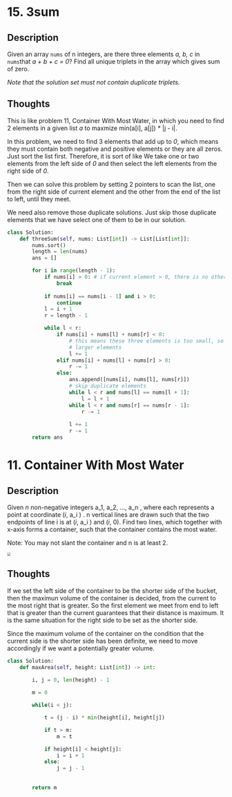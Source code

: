 # 15. 3sum

## Description

Given an array `nums` of n integers, are there three elements *a, b, c* in `nums`that *a + b + c = 0*? 
Find all unique triplets in the array which gives sum of zero.

*Note that the solution set must not contain duplicate triplets.*

## Thoughts

This is like problem 11, Container With Most Water, in which you need to find 2 elements 
in a given list *a* to maxmize min(a[i], a[j]) * |j - i|.

In this problem, we need to find 3 elements that add up to *0*, which means they must contain both 
negative and positive elements or they are all zeros. Just sort the list first. Therefore, it is sort of like
We take one or two elements from the left side of *0* and then select the left elements from the right side of  *0*.

Then we can solve this problem by setting 2 pointers to scan the list, one from the right side of current element and the other from the end of the list to left, until they meet. 

We need also remove those duplicate solutions. Just skip those duplicate elements that we have select one of them to be in our solution.

```python
class Solution:
    def threeSum(self, nums: List[int]) -> List[List[int]]:
        nums.sort()
        length = len(nums)
        ans = []

        for i in range(length - 1):
            if nums[i] > 0: # if current element > 0, there is no other solution left. 
                break  
            
            if nums[i] == nums[i - 1] and i > 0:
                continue
            l = i + 1
            r = length - 1

            while l < r:
                if nums[i] + nums[l] + nums[r] < 0:
                    # this means these three elements is too small, so we need to check
                    # larger elements
                    l += 1
                elif nums[i] + nums[l] + nums[r] > 0:
                    r -= 1
                else: 
                    ans.append([nums[i], nums[l], nums[r]])
                    # skip duplicate elements
                    while l < r and nums[l] == nums[l + 1]:
                        l = l + 1
                    while l < r and nums[r] == nums[r - 1]:
                        r -= 1
                        
                    l += 1
                    r -= 1
        return ans
```



# 11. Container With Most Water

## Description

Given *n* non-negative integers a_1, a_2, ..., a_n , where each represents a point at coordinate (*i*, a_i ) . n vertical lines are drawn such that the two endpoints of line i is at (*i*, a_i ) and (*i*, 0). Find two lines, which together with x-axis forms a container, such that the container contains the most water.

Note: You may not slant the container and n is at least 2.

<img src="https://s3-lc-upload.s3.amazonaws.com/uploads/2018/07/17/question_11.jpg" style="zoom:50%;" />



## Thoughts

If we set the left side of the container to be the shorter side of the bucket, then the maximun volume of the container is decided, from the current to the most right that is greater. So the first element we meet from end to left that is greater than the current guarantees that their distance is maximum. It is the same situation for the right side to be set as the shorter side.

Since the maximum volume of the container on the condition that the current side is the shorter side has been definite, we need to move accordingly if we want a potentially greater volume.

```python
class Solution:
    def maxArea(self, height: List[int]) -> int:
        
        i, j = 0, len(height) - 1

        m = 0

        while(i < j):

            t = (j - i) * min(height[i], height[j])

            if t > m:
                m = t

            if height[i] < height[j]:
                i = i + 1
            else:
                j = j - 1
        
        
        return m
```

